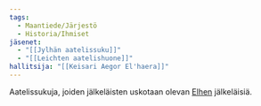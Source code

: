```yaml
---
tags:
  - Maantiede/Järjestö
  - Historia/Ihmiset
jäsenet:
  - "[[Jylhän aatelissuku]]"
  - "[[Leichten aatelishuone]]"
hallitsija: "[[Keisari Aegor El'haera]]"
---
```

Aatelissukuja, joiden jälkeläisten uskotaan olevan [Elhen](Elhe.md) jälkeläisiä.